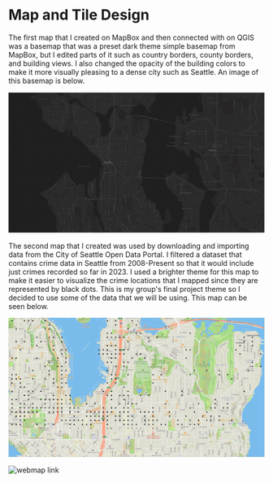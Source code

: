 # Map and Tile Design

The first map that I created on MapBox and then connected with on QGIS was a basemap that was a preset dark theme simple basemap from MapBox, but I edited parts of it such as country borders, county borders, and building views. I also changed the opacity of the building colors to make it more visually pleasing to a dense city such as Seattle. An image of this basemap is below.

![](/assets/basemap.png)

The second map that I created was used by downloading and importing data from the City of Seattle Open Data Portal. I filtered a dataset that contains crime data in Seattle from 2008-Present so that it would include just crimes recorded so far in 2023. I used a brighter theme for this map to make it easier to visualize the crime locations that I mapped since they are represented by black dots. This is my group's final project theme so I decided to use some of the data that we will be using. This map can be seen below.

![](/assets/crimesmap.png)

![webmap link](rwhite02.github.io/Map-Design)
